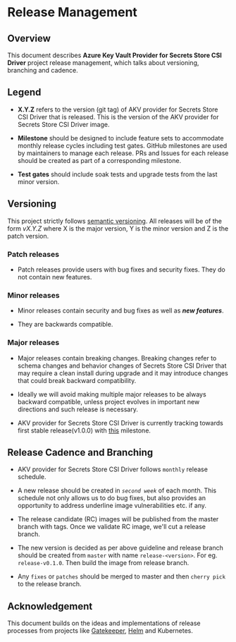 # Release Management

## Overview
This document describes **Azure Key Vault Provider for Secrets Store CSI Driver** project release management, which talks about versioning, branching and cadence.

## Legend

- **X.Y.Z** refers to the version (git tag) of AKV provider for Secrets Store CSI Driver that is released. This is the version of the AKV provider for Secrets Store CSI Driver image.
 
- **Milestone** should be designed to include feature sets to accommodate monthly release cycles including test gates. GitHub milestones are used by maintainers to manage each release. PRs and Issues for each release should be created as part of a corresponding milestone.

- **Test gates** should include soak tests and upgrade tests from the last minor version.


## Versioning
This project strictly follows [semantic versioning](https://semver.org/spec/v2.0.0.html). All releases will be of the form _vX.Y.Z_ where X is the major version, Y is the minor version and Z is the patch version.

### Patch releases
- Patch releases provide users with bug fixes and security fixes. They do not contain new features.

### Minor releases
- Minor releases contain security and bug fixes as well as _**new features**_.

- They are backwards compatible.

### Major releases
- Major releases contain breaking changes. Breaking changes refer to schema changes and behavior changes of Secrets Store CSI Driver that may require a clean install during upgrade and it may introduce changes that could break backward compatibility.

- Ideally we will avoid making multiple major releases to be always backward compatible, unless project evolves in important new directions and such release is necessary.

- AKV provider for Secrets Store CSI Driver is currently tracking towards first stable release(v1.0.0) with [this](https://github.com/Azure/secrets-store-csi-driver-provider-azure/milestone/5) milestone.



## Release Cadence and Branching
- AKV provider for Secrets Store CSI Driver follows `monthly` release schedule.

- A new release should be created in _`second week`_ of each month. This schedule not only allows us to do bug fixes, but also provides an opportunity to address underline image vulnerabilities etc. if any.

- The release candidate (RC) images will be published from the master branch with tags. Once we validate RC image, we'll cut a release branch.

- The new version is decided as per above guideline and release branch should be created from `master` with name `release-<version>`. For eg. `release-v0.1.0`. Then build the image from release branch.

- Any `fixes` or `patches` should be merged to master and then `cherry pick` to the release branch.


## Acknowledgement

This document builds on the ideas and implementations of release processes from projects like [Gatekeeper](https://github.com/open-policy-agent/gatekeeper/blob/master/docs/Release_Management.md), [Helm](https://helm.sh/docs/topics/release_policy/#helm) and Kubernetes. 